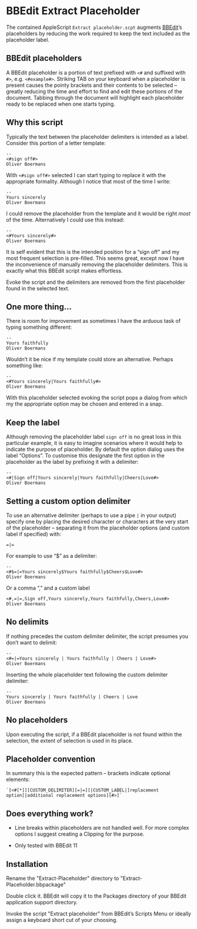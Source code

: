 # BBEdit Extract Placeholder

The contained AppleScript `Extract placeholder.scpt` augments [BBEdit](http://www.barebones.com/products/bbedit/)’s placeholders by reducing the work required to keep the text included as the placeholder label.

## BBEdit placeholders

A BBEdit placeholder is a portion of text prefixed with `<#` and suffixed with `#>`, e.g. `<#example#>`. Striking TAB on your keyboard when a placeholder is present causes the pointy brackets and their contents to be selected – greatly reducing the time and effort to find and edit these portions of the document. Tabbing through the document will highlight each placeholder ready to be replaced when one starts typing.

## Why this script

Typically the text between the placeholder delimiters is intended as a label. Consider this portion of a letter template:

	--
	<#sign off#>
	Oliver Boermans

With `<#sign off#>` selected I can start typing to replace it with the appropriate formality. Although I notice that most of the time I write:

	--
	Yours sincerely
	Oliver Boermans

I could remove the placeholder from the template and it would be right *most* of the time. Alternatively I could use this instead:

	--
	<#Yours sincerely#>
	Oliver Boermans

It is self evident that this is the intended position for a “sign off” and my most frequent selection is pre-filled. This seems great, except now I have the inconvenience of manually removing the placeholder delimiters. This is exactly what this BBEdit script makes effortless.

Evoke the script and the delimiters are removed from the first placeholder found in the selected text.

## One more thing…

There is room for improvement as sometimes I have the arduous task of typing something different:

	--
	Yours faithfully
	Oliver Boermans

Wouldn’t it be nice if my template could store an alternative. Perhaps something like:

	--
	<#Yours sincerely|Yours faithfully#>
	Oliver Boermans

With this placeholder selected evoking the script pops a dialog from which my the appropriate option may be chosen and entered in a snap.

## Keep the label

Although removing the placeholder label `sign off` is no great loss in this particular example, it is easy to imagine scenarios where it would help to indicate the purpose of placeholder. By default the option dialog uses the label “Options”. To customise this designate the first option in the placeholder as the label by prefixing it with a delimiter:

	--
	<#|Sign off|Yours sincerely|Yours faithfully|Cheers|Love#>
	Oliver Boermans

## Setting a custom option delimiter

To use an alternative delimiter (perhaps to use a pipe `|` in your output) specify one by placing the desired character or characters at the very start of the placeholder – separating it from the placeholder options (and custom label if specified) with:

	=|=

For example to use “$” as a delimiter:

	--
	<#$=|=Yours sincerely$Yours faithfully$Cheers$Love#>
	Oliver Boermans

Or a comma “,” and a custom label

	<#,=|=,Sign off,Yours sincerely,Yours faithfully,Cheers,Love#>
	Oliver Boermans


## No delimits

If nothing precedes the custom delimiter delimiter, the script presumes you don’t want to delimit:

	--
	<#=|=Yours sincerely | Yours faithfully | Cheers | Love#>
	Oliver Boermans

Inserting the whole placeholder text following the custom delimiter delimiter:

	--
	Yours sincerely | Yours faithfully | Cheers | Love
	Oliver Boermans


## No placeholders

Upon executing the script, if a BBEdit placeholder is not found within the selection, the extent of selection is used in its place.

## Placeholder convention

In summary this is the expected pattern – brackets indicate optional elements:

	`[<#[*]][CUSTOM_DELIMITER][=|=][|CUSTOM_LABEL|]replacement option[|additional replacement options][#>]`


## Does everything work?

- Line breaks within placeholders are not handled well. For more complex options I suggest creating a Clipping for the purpose.

- Only tested with BBEdit 11


## Installation

Rename the "Extract-Placeholder" directory to "Extract-Placeholder.bbpackage"

Double click it. BBEdit will copy it to the Packages directory of your BBEdit application support directory.

Invoke the script "Extract placeholder" from BBEdit’s Scripts Menu or ideally assign a keyboard short cut of your choosing.

